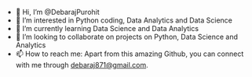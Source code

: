 - 👋 Hi, I’m @DebarajPurohit
- 👀 I’m interested in Python coding, Data Analytics and Data Science
- 🌱 I’m currently learning Data Science and Data Analytics
- 💞️ I’m looking to collaborate on projects on Python, Data Science and Analytics
- 📫 How to reach me: Apart from this amazing Github, you can connect with me through debaraj871@gmail.com.

<!---
DebarajPurohit/DebarajPurohit is a ✨ special ✨ repository because its `README.md` (this file) appears on your GitHub profile.
You can click the Preview link to take a look at your changes.
--->

